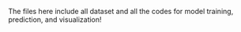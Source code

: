 The files here include all dataset and all the codes for model training, prediction, and visualization!

